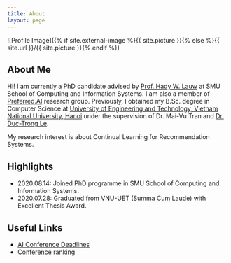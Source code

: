 ```yaml
---
title: About
layout: page
---
```

![Profile Image]({% if site.external-image %}{{ site.picture }}{% else %}{{ site.url }}/{{ site.picture }}{% endif %})

## About Me
Hi! I am currently a PhD candidate advised by [Prof. Hady W. Lauw](http://www.hadylauw.com/) at SMU School of Computing and Information Systems. I am also a member of [Preferred.AI](https://preferred.ai/) research group. Previously, I obtained my B.Sc. degree in Computer Science at [University of Engineering and Technology, Vietnam National University, Hanoi](https://uet.vnu.edu.vn/) under the supervision of Dr. Mai-Vu Tran and [Dr. Duc-Trong Le](https://sites.google.com/view/trongld).

My research interest is about Continual Learning for Recommendation Systems.

## Highlights
  * 2020.08.14: Joined PhD programme in SMU School of Computing and Information Systems.
  * 2020.07.28: Graduated from VNU-UET (Summa Cum Laude) with Excellent Thesis Award.

## Useful Links
  * [AI Conference Deadlines](https://aideadlin.es/?sub=ML,CV,NLP,SP,DM)
  * [Conference ranking](http://portal.core.edu.au/conf-ranks/)